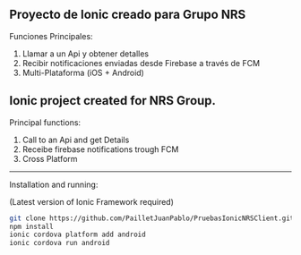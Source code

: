 ## Proyecto de Ionic creado para Grupo NRS

Funciones Principales:
1) Llamar a un Api y obtener detalles
2) Recibir notificaciones enviadas desde Firebase a través de FCM
3) Multi-Plataforma (iOS + Android)

## Ionic project created for NRS Group.

Principal functions: 
1) Call to an Api and get Details
2) Receibe firebase notifications trough FCM
3) Cross Platform 


---


Installation and running: 

(Latest version of Ionic Framework required)

```bash
git clone https://github.com/PailletJuanPablo/PruebasIonicNRSClient.git
npm install
ionic cordova platform add android
ionic cordova run android 
```